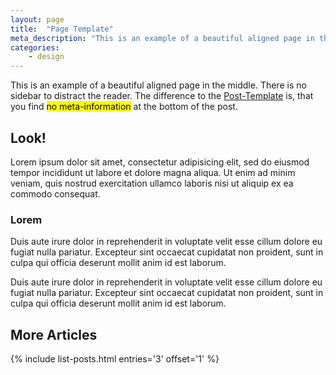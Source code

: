 ```yaml
---
layout: page
title:  "Page Template"
meta_description: "This is an example of a beautiful aligned page in the middle. There is no sidebar to distract the reader. The difference to the Post-Template is, that you find no meta-information at the bottom of the post."
categories:
    - design
---
```

<p class="teaser">
This is an example of a beautiful aligned page in the middle. There is no sidebar to distract the reader. The difference to the <a href='{{ site.url }}/design/post/'>Post-Template</a> is, that you find <mark>no meta-information</mark> at the bottom of the post.</p>

## Look!

Lorem ipsum dolor sit amet, consectetur adipisicing elit, sed do eiusmod tempor incididunt ut labore et dolore magna aliqua. Ut enim ad minim veniam, quis nostrud exercitation ullamco laboris nisi ut aliquip ex ea commodo consequat.

### Lorem

Duis aute irure dolor in reprehenderit in voluptate velit esse cillum dolore eu fugiat nulla pariatur. Excepteur sint occaecat cupidatat non proident, sunt in culpa qui officia deserunt mollit anim id est laborum.

Duis aute irure dolor in reprehenderit in voluptate velit esse cillum dolore eu fugiat nulla pariatur. Excepteur sint occaecat cupidatat non proident, sunt in culpa qui officia deserunt mollit anim id est laborum.

## More Articles
{% include list-posts.html entries='3' offset='1' %}